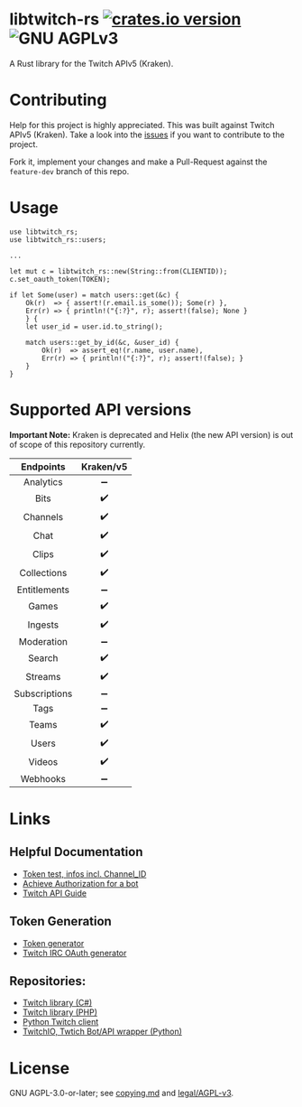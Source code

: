 # libtwitch-rs [![crates.io version][1]][2] ![GNU AGPLv3][agpl-logo]
A Rust library for the Twitch APIv5 (Kraken).

# Contributing
Help for this project is highly appreciated. This was built against Twitch APIv5 (Kraken). 
Take a look into the [issues](https://github.com/simonsan/libtwitch-rs/issues) if you want to contribute to the project.

Fork it, implement your changes and make a Pull-Request against the `feature-dev` branch of this repo. 

# Usage
```
use libtwitch_rs;
use libtwitch_rs::users;

...

let mut c = libtwitch_rs::new(String::from(CLIENTID));
c.set_oauth_token(TOKEN);

if let Some(user) = match users::get(&c) {
    Ok(r)  => { assert!(r.email.is_some()); Some(r) },
    Err(r) => { println!("{:?}", r); assert!(false); None }
    } {
    let user_id = user.id.to_string();

    match users::get_by_id(&c, &user_id) {
        Ok(r)  => assert_eq!(r.name, user.name),
        Err(r) => { println!("{:?}", r); assert!(false); }
    }
}
```

# Supported API versions

__Important Note:__ Kraken is deprecated and Helix (the new API version) 
is out of scope of this repository currently. 

Endpoints         | Kraken/v5          | 
:----------------:|:------------------:|
Analytics         | :heavy_minus_sign: |
Bits              | :heavy_check_mark: |
Channels          | :heavy_check_mark: |
Chat              | :heavy_check_mark: |
Clips             | :heavy_check_mark: |
Collections       | :heavy_check_mark: |
Entitlements      | :heavy_minus_sign: |
Games             | :heavy_check_mark: |
Ingests           | :heavy_check_mark: |
Moderation        | :heavy_minus_sign: |
Search            | :heavy_check_mark: |
Streams           | :heavy_check_mark: |
Subscriptions     | :heavy_minus_sign: |
Tags              | :heavy_minus_sign: |
Teams             | :heavy_check_mark: |
Users             | :heavy_check_mark: |
Videos            | :heavy_check_mark: |
Webhooks          | :heavy_minus_sign: |


# Links
## Helpful Documentation
- [Token test, infos incl. Channel_ID](https://codepen.io/Alca/pen/VwwazOK)
- [Achieve Authorization for a bot](http://web.archive.org/web/20191016034229/https://d-fischer.github.io/twitch-chat-client/docs/examples/basic-bot.html)
- [Twitch API Guide](https://dev.twitch.tv/docs/api/guide)

## Token Generation
- [Token generator](https://twitchtokengenerator.com/)
- [Twitch IRC OAuth generator](https://twitchapps.com/tmi/)

## Repositories:
- [Twitch library (C#)](https://github.com/TwitchLib/TwitchLib)
- [Twitch library (PHP)](https://github.com/Dkamps18/PHP-Twitch-lib/)
- [Python Twitch client](https://github.com/tsifrer/python-twitch-client)
- [TwitchIO, Twtich Bot/API wrapper (Python)](https://github.com/TwitchIO/TwitchIO)


# License
GNU AGPL-3.0-or-later; see [copying.md](copying.md) and [legal/AGPL-v3](legal/AGPL-v3).


[1]: https://img.shields.io/crates/v/libtwitch-rs.svg?style=flat-square
[2]: https://crates.io/crates/libtwitch-rs
[agpl-logo]: https://www.gnu.org/graphics/agplv3-88x31.png
